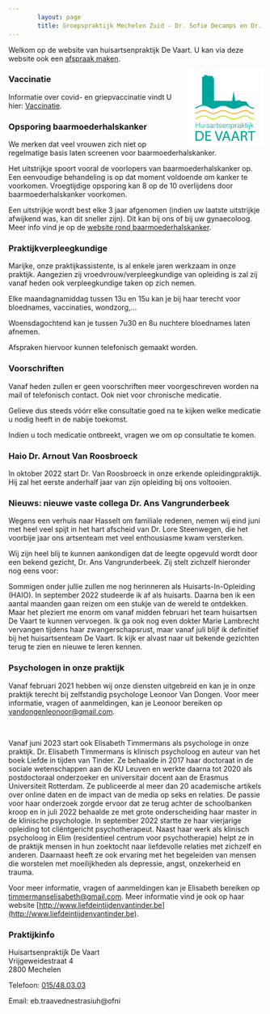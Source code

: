 ```yaml
---
        layout: page
        title: Groepspraktijk Mechelen Zuid - Dr. Sofie Decamps en Dr. Sofie Van Tongelen
---
```


Welkom op de website van huisartsenpraktijk De Vaart. U kan via deze website ook een <a href="https://www.introlution.be/clientwebsites/doctorwebsite_2/logincustom.aspx?domain=huisartsendevaart.be" target="_blank">afspraak maken</a>. 

<img src="/images/Logo_RGB.png" width="30%" align="right"/>

### Vaccinatie

Informatie over covid- en griepvaccinatie vindt U hier: [Vaccinatie](covid.html).

### Opsporing baarmoederhalskanker

We merken dat veel vrouwen zich niet op regelmatige basis laten screenen voor baarmoederhalskanker.

Het uitstrijkje spoort vooral de voorlopers van baarmoederhalskanker op. Een eenvoudige behandeling is op dat moment voldoende om kanker te voorkomen. Vroegtijdige opsporing kan 8 op de 10 overlijdens door baarmoederhalskanker voorkomen.

Een uitstrijkje wordt best elke 3 jaar afgenomen (indien uw laatste uitstrijkje afwijkend was, kan dit sneller zijn). Dit kan bij ons of bij uw gynaecoloog.
Meer info vind je op de [website rond baarmoederhalskanker](https://baarmoederhalskanker.bevolkingsonderzoek.be/nl).

### Praktijkverpleegkundige

Marijke, onze praktijkassistente, is al enkele jaren werkzaam in onze praktijk. Aangezien zij vroedvrouw/verpleegkundige van opleiding is zal zij vanaf heden ook verpleegkundige taken op zich nemen.

Elke maandagnamiddag tussen 13u en 15u kan je bij haar terecht voor bloednames, vaccinaties, wondzorg,…

Woensdagochtend kan je tussen 7u30 en 8u nuchtere bloednames laten afnemen.

Afspraken hiervoor kunnen telefonisch gemaakt worden.

### Voorschriften

Vanaf heden zullen er geen voorschriften meer voorgeschreven worden na mail of telefonisch contact. Ook niet voor chronische medicatie.

Gelieve dus steeds vóórr elke consultatie goed na te kijken welke medicatie u nodig heeft in de nabije toekomst.

Indien u toch medicatie ontbreekt, vragen we om op consultatie te komen.

### Haio Dr. Arnout Van Roosbroeck

In oktober 2022 start Dr. Van Roosbroeck in onze erkende opleidingpraktijk. Hij zal het eerste anderhalf jaar van zijn opleiding bij ons voltooien. 

### Nieuws: nieuwe vaste collega Dr. Ans Vangrunderbeek

Wegens een verhuis naar Hasselt om familiale redenen, nemen wij eind juni met heel veel spijt in het hart afscheid van Dr. Lore Steenwegen, die het voorbije jaar ons artsenteam met veel enthousiasme kwam versterken.

Wij zijn heel blij te kunnen aankondigen dat de leegte opgevuld wordt door een bekend gezicht, Dr. Ans Vangrunderbeek. Zij stelt zichzelf hieronder nog eens voor:

Sommigen onder jullie zullen me nog herinneren als Huisarts-In-Opleiding (HAIO). In september 2022 studeerde ik af als huisarts. Daarna ben ik een aantal maanden gaan reizen om een stukje van de wereld te ontdekken. Maar het pleziert me enorm om vanaf midden februari het team huisartsen De Vaart te kunnen vervoegen. Ik ga ook nog even dokter Marie Lambrecht vervangen tijdens haar zwangerschapsrust, maar vanaf juli blijf ik definitief bij het huisartsenteam De Vaart. Ik kijk er alvast naar uit bekende gezichten terug te zien en nieuwe te leren kennen.

### Psychologen in onze praktijk

Vanaf februari 2021 hebben wij onze diensten uitgebreid en kan je in onze praktijk terecht bij zelfstandig psychologe Leonoor Van Dongen. Voor meer informatie, vragen of aanmeldingen, kan je Leonoor bereiken op [vandongenleonoor@gmail.com](vandongenleonoor@gmail.com).

<br>

Vanaf juni 2023 start ook Elisabeth Timmermans als psychologe in onze praktijk. Dr. Elisabeth Timmermans is klinisch psycholoog en auteur van het boek Liefde in tijden van Tinder. Ze behaalde in 2017 haar doctoraat in de sociale wetenschappen aan de KU Leuven en werkte daarna tot 2020 als postdoctoraal onderzoeker en universitair docent aan de Erasmus Universiteit Rotterdam. Ze publiceerde al meer dan 20 academische artikels over online daten en de impact van de media op seks en relaties. De passie voor haar onderzoek zorgde ervoor dat ze terug achter de schoolbanken kroop en in juli 2022 behaalde ze met grote onderscheiding haar master in de klinische psychologie. In september 2022 startte ze haar vierjarige opleiding tot cliëntgericht psychotherapeut. Naast haar werk als klinisch psycholoog in Elim (residentieel centrum voor psychotherapie) helpt ze in de praktijk mensen in hun zoektocht naar liefdevolle relaties met zichzelf en anderen. Daarnaast heeft ze ook ervaring met het begeleiden van mensen die worstelen met moeilijkheden als depressie, angst, onzekerheid en trauma.
 
Voor meer informatie, vragen of aanmeldingen kan je Elisabeth bereiken op [timmermanselisabeth@gmail.com](timmermanselisabeth@gmail.com). Meer informatie vind je ook op haar website [http://www.liefdeintijdenvantinder.be](http://www.liefdeintijdenvantinder.be).

### Praktijkinfo

<p>
Huisartsenpraktijk De Vaart<br>
Vrijgeweidestraat 4<br>
2800 Mechelen<br>
</p>
<p>
Telefoon: <a href="tel:015/48.03.03">015/48.03.03</a>
</p>

<p>
Email: <span class="doeeensraar">eb.traavednestrasiuh@ofni</span>
</p>